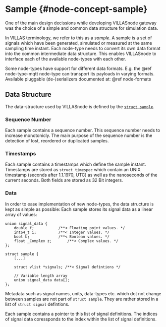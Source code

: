 # Sample {#node-concept-sample}

One of the main design decissions while developing VILLASnode gateway was the choice of a simple and common data structure for simulation data.

In VILLAS terminology, we refer to this as a _sample_. A sample is a set of signals which have been generated, simulated or measured at the same sampling time instant. Each node-type needs to convert its own data format into the common intermediate data structure.
This enables VILLASnode to interface each of the available node-types with each other.

Some node-types have support for different data formats. E.g. the @ref node-type-mqtt node-type can transport its payloads in varying formats.
Available pluggable (de-)serializers documented at: @ref node-formats

## Data Structure

The data-structure used by VILLASnode is defined by the [`struct sample`](https://git.rwth-aachen.de/acs/public/villas/node/blob/develop/include/villas/sample.h).

### Sequence Number

Each sample contains a sequence number. This sequence number needs to increase monotonicly.
The main purpose of the sequence number is the detection of lost, reordered or duplicated samples.

### Timestamps

Each sample contains a timestamps which define the sample instant.
Timestamps are stored as `struct timespec` which contain an UNIX timestamp (seconds after 1.1.1970, UTC) as well as the nanoseconds of the current seconds. Both fields are stored as 32 Bit integers.

### Data

In order to ease implementation of new node-types, the data structure is kept as simple as possible:
Each sample stores its signal data as a linear array of values:

```
union signal_data {
	double f;			/**< Floating point values. */
	int64_t i;			/**< Integer values. */
	bool b;				/**< Boolean values. */
	float _Complex z;		/**< Complex values. */
};

struct sample {
    [...]

    struct vlist *signals; /**< Signal defintions */

    // Variable length array
    union signal_data data[];
};
```

Metadata such as signal names, units, data-types etc. which dot not change between samples are not part of `struct sample`.
They are rather stored in a list of `struct signal` defintions.

Each sample contains a pointer to this list of signal definitions.
The indices of signal data coressponds to the index within the list of signal definitions.
